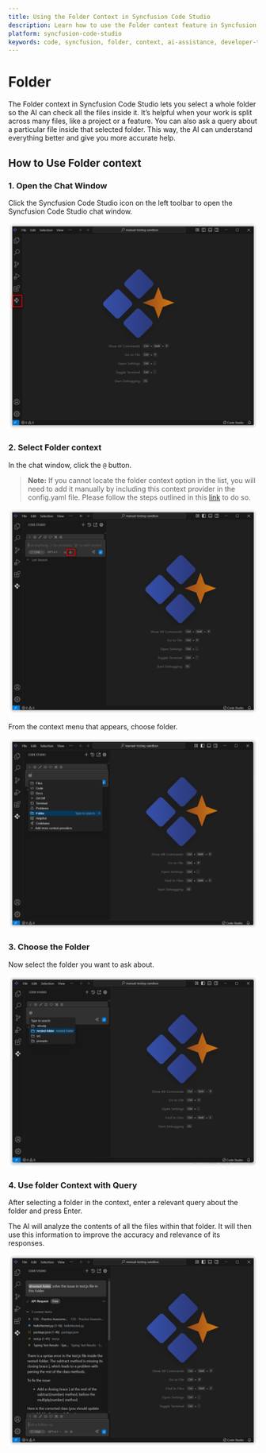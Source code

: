 ```yaml
---
title: Using the Folder Context in Syncfusion Code Studio
description: Learn how to use the Folder context feature in Syncfusion Code Studio to enhance AI assistance based on your development activity.
platform: syncfusion-code-studio
keywords: code, syncfusion, folder, context, ai-assistance, developer-tools
---
```

# Folder 

The Folder context in Syncfusion Code Studio lets you select a whole folder so the AI can check all the files inside it. It’s helpful when your work is split across many files, like a project or a feature. You can also ask a query about a particular file inside that selected folder. This way, the AI can understand everything better and give you more accurate help.



## How to Use Folder context

### 1. Open the Chat Window

Click the Syncfusion Code Studio icon on the left toolbar to open the Syncfusion Code Studio chat window.

<img src="../feature-images/open_chat.png" alt="Open chat window" />



### 2. Select Folder context

In the chat window, click the `@` button.
> **Note:**  If you cannot locate the folder context option in the list, you will need to add it manually by including this context provider in the config.yaml file. Please follow the steps outlined in this [link](https://help.syncfusion.com/code-studio/features/context-providers/add-more-contextproviders/How-to-configure-more-contextproviders) to do so.

<img src="../feature-images/click-context.png" alt="Click context menu" />

From the context menu that appears, choose folder.



<img src="../feature-images/folder-opencontext.png" alt="Select folder from context" />

### 3. Choose the Folder

Now select the folder you want to ask about.

<img src="../feature-images/folder-choose.png" alt="Choose folder" />



### 4. Use folder Context with Query

After selecting a folder in the context, enter a relevant query about the folder and press Enter.

The AI will analyze the contents of all the files within that folder. It will then use this information to improve the accuracy and relevance of its responses.

<img src="../feature-images/folder-output.png" alt="Folder output with AI suggestions" />
